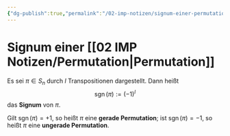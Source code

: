 ```yaml
---
{"dg-publish":true,"permalink":"/02-imp-notizen/signum-einer-permutation/","dgHomeLink":true,"dgPassFrontmatter":false}
---
```


# Signum einer [[02 IMP Notizen/Permutation|Permutation]]
Es sei $\pi \in S_n$ durch $l$ Transpositionen dargestellt. Dann heißt
$$
\operatorname{sgn}(\pi):=(-1)^l
$$
das **Signum** von $\pi$. 

Gilt $\operatorname{sgn}(\pi)=+1$, so heißt $\pi$ eine **gerade Permutation**; ist $\operatorname{sgn}(\pi)=-1$, so heißt $\pi$ eine **ungerade Permutation**.